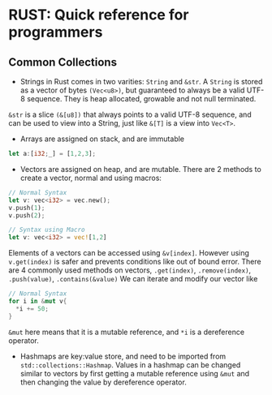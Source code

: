 
# RUST: Quick reference for programmers

## Common Collections

* Strings in Rust comes in two varities: `String` and `&str`.
A `String` is stored as a vector of bytes `(Vec<u8>)`, but guaranteed to always be a valid UTF-8 sequence. They is heap allocated, growable and not null terminated.

`&str` is a slice `(&[u8])` that always points to a valid UTF-8 sequence, and can be used to view into a String, just like `&[T]` is a view into `Vec<T>`.
* Arrays are assigned on stack, and are immutable

```rust
let a:[i32;_] = [1,2,3];
```


* Vectors are assigned on heap, and are mutable. There are 2 methods to create a vector, normal and using macros:

```rust
// Normal Syntax
let v: vec<i32> = vec.new();
v.push(1);
v.push(2);

// Syntax using Macro
let v: vec<i32> = vec![1,2]
```
Elements of a vectors can be accessed using `&v[index]`. However using `v.get(index)` is safer and prevents conditions like out of bound error. There are 4 commonly used methods on vectors, `.get(index)`, `.remove(index)`, `.push(value)`, `.contains(&value)`
We can iterate and modify our vector like 
```rust
// Normal Syntax
for i in &mut v{
  *i += 50;
}
```
`&mut` here means that it is a mutable reference, and `*i` is a dereference operator.

* Hashmaps are key:value store, and need to be imported from `std::collections::Hashmap`. Values in a hashmap can be changed similar to vectors by first getting a mutable reference using `&mut` and then changing the value by dereference operator.

